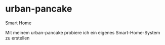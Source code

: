 # urban-pancake
Smart Home 

Mit meinem urban-pancake probiere ich ein eigenes Smart-Home-System zu erstellen 
